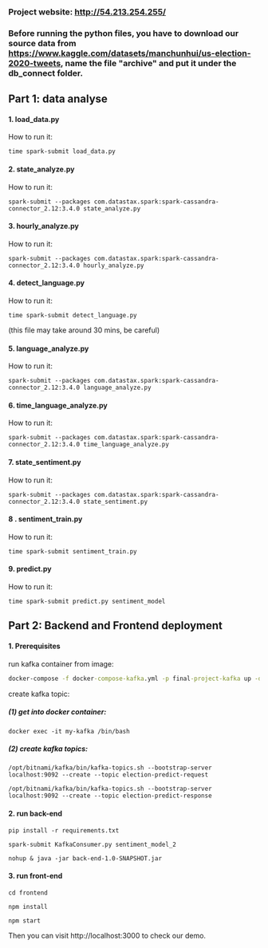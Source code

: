 ### Project website: http://54.213.254.255/


### Before running the python files, you have to download our source data from https://www.kaggle.com/datasets/manchunhui/us-election-2020-tweets, name the file "archive" and put it under the db_connect folder.

## Part 1: data analyse
#### 1. load_data.py
How to run it:
```
time spark-submit load_data.py
```

#### 2. state_analyze.py
How to run it: 
```
spark-submit --packages com.datastax.spark:spark-cassandra-connector_2.12:3.4.0 state_analyze.py
```
#### 3. hourly_analyze.py
How to run it: 
```
spark-submit --packages com.datastax.spark:spark-cassandra-connector_2.12:3.4.0 hourly_analyze.py
```
#### 4. detect_language.py
How to run it: 
```
time spark-submit detect_language.py 
```
 (this file may take around 30 mins, be careful)
#### 5. language_analyze.py
How to run it: 
```
spark-submit --packages com.datastax.spark:spark-cassandra-connector_2.12:3.4.0 language_analyze.py
```

#### 6. time_language_analyze.py
How to run it: 
```
spark-submit --packages com.datastax.spark:spark-cassandra-connector_2.12:3.4.0 time_language_analyze.py
```

#### 7. state_sentiment.py
How to run it: 
```
spark-submit --packages com.datastax.spark:spark-cassandra-connector_2.12:3.4.0 state_sentiment.py
```

#### 8 . sentiment_train.py
How to run it: 
```
time spark-submit sentiment_train.py
```

#### 9. predict.py
How to run it: 
```
time spark-submit predict.py sentiment_model 
```

## Part 2: Backend and Frontend deployment

#### 1. Prerequisites

run kafka container from image:

```cmd
docker-compose -f docker-compose-kafka.yml -p final-project-kafka up -d
```

create kafka topic:

##### (1) get into docker container:

```
docker exec -it my-kafka /bin/bash
```

##### (2) create kafka topics:

```
/opt/bitnami/kafka/bin/kafka-topics.sh --bootstrap-server localhost:9092 --create --topic election-predict-request
```

```
/opt/bitnami/kafka/bin/kafka-topics.sh --bootstrap-server localhost:9092 --create --topic election-predict-response
```



#### 2. run back-end

```
pip install -r requirements.txt
```

```
spark-submit KafkaConsumer.py sentiment_model_2
```

```
nohup & java -jar back-end-1.0-SNAPSHOT.jar
```

#### 3. run front-end

```
cd frontend
```

```
npm install
```

```
npm start
```
Then you can visit http://localhost:3000 to check our demo.


